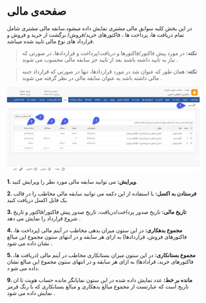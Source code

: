 #  صفحه‌ی مالی 

در این بخش کلیه سوابق مالی مشتری نمایش داده میشود.سابقه مالی مشتری شامل  تمام دریافت ها، پرداخت ها ، فاکتورهای خرید/فروش/ برگشت از خرید و فروش و قرارداد های نوع مالی  تایید شده میباشد.

> **نکته:** در مورد پیش فاکتور/فاکتورها و دریافت/پرداخت و قراردادها، در صورتی که نیاز به تایید داشته باشند بعد از تایید جز سابقه مالی محسوب می شوند .

> **نکته:** همان طور که عنوان شد در مورد قراردادها، تنها در صورتی که قرارداد جنبه مالی داشته باشد به عنوان سابقه مالی در نظر گرفته می شوند .

![](mali.jpg)

**1. ویرایش:** می توانید سابقه مالی مورد نظر را ویرایش کنید.

**2. فرستادن به اکسل:** با استفاده از این دکمه می توانید سابقه مالی مخاطب را در قالب یک فایل اکسل دریافت کنید.

**3. تاریخ مالی:** تاریخ صدور پرداخت/دریافت، تاریخ صدور  پیش فاکتور/فاکتور و تاریخ شروع قرارداد  را نمایش می دهد .

**4. مجموع  بدهکاری:** در این ستون میزان بدهی مخاطب در آیتم مالی (پرداخت ها، فاکتورهای فروش، قراردادها) به ازای هر سابقه و در انتهای ستون مجموع این مبالغ نشان داده می شود .

**5. مجموع  بستانکاری:** در این ستون میزان بستانکاری مخاطب در آیتم مالی (دریافت ها، فاکتورهای خرید، قرادادها) به ازای هر سابقه و در انتهای ستون مجموع این مبالغ نشان داده می شو د.

**9. مانده بر خط:**  عدد نمایش داده شده در این ستون نمایانگر مانده حساب هویت تا ان تاریخ است که عبارتست از مجموع مبالغ بدهکاری و مبالغ بستانکاری که با رنگ قرمز نمایش داده می شود .
